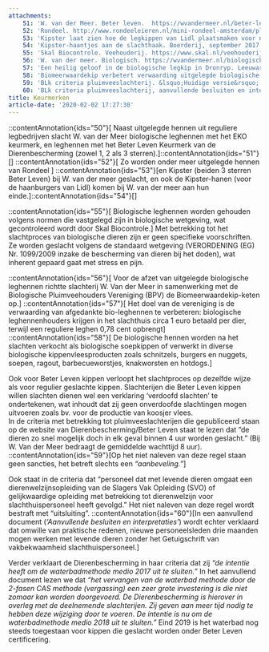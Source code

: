 ```yaml
---
attachments:
    51: 'W. van der Meer. Beter leven.  https://wvandermeer.nl/beter-leven-kenmerk-1-2-of-3-sterren    \n'
    52: 'Rondeel. http://www.rondeeleieren.nl/mini-rondeel-amsterdam/pluimveeslachterij-w-van-der-meer-en-zonen \n'
    53: 'Kipster laat zien hoe de legkippen van Lidl plaatsmaken voor nieuwe. Foodlog, januari 2019. https://www.foodlog.nl/artikel/kipster-laat-zien-hoe-de-legkippen-van-lidl-plaatsmaken-voor-nieuwe/ \n'
    54: 'Kipster-haantjes aan de slachthaak. Boerderij, september 2017. https://www.boerderij.nl/Pluimveehouderij/Nieuws/2017/9/Kipster-haantjes-aan-de-slachthaak-190603E/  \n'
    55: 'Skal Biocontrole. Veehouderij. https://www.skal.nl/veehouderij/    \n'
    56: 'W. van der meer. Biologisch. https://wvandermeer.nl/biologisch/ \n'
    57: 'Een heilig geloof in de biologische legkip in Dronryp. Leeuwarder Courant, januari 2019. https://www.lc.nl/friesland/Een-heilig-geloof-in-de-biologische-legkip-in-Dronryp-24054242.html \n'
    58: 'Biomeerwaardekip verbetert verwaarding uitgelegde biologische leghennen. http://www.ekopuur.nl/biomeerwaardekip/biologische-leghennen\n'
    59: 'BLk criteria pluimveeslachterij. &lsquo;Huidige versie&rsquo; (versie 1.1, dd. 01-06-2016 ); p. 2 en p. 2 voetnoot https://beterleven.dierenbescherming.nl/zakelijk/deelnemers/criteria-en-info/slachterij-pluimvee \n'
    60: 'BLk criteria pluimveeslachterij, aanvullende besluiten en interpretaties - aanvullend op versie 1.1, dd. 01-06-2016; p. 3\nhttps://beterleven.dierenbescherming.nl/fileupload/zakelijk/aanvullendeBesluiten/AanvullendebesluiteninterpretatiesSlachterijPluimvee_1-1D_16102018.pdf \n'
title: Keurmerken
article-date: '2020-02-02 17:27:30'
---
```


::contentAnnotation{ids="50"}[ Naast uitgelegde hennen uit reguliere legbedrijven slacht W. van der Meer biologische leghennen met het EKO keurmerk, en leghennen met het Beter Leven Keurmerk van de Dierenbescherming (zowel 1, 2 als 3 sterren).]::contentAnnotation{ids="51"}[] ::contentAnnotation{ids="52"}[ Zo worden onder meer uitgelegde hennen van Rondeel ] ::contentAnnotation{ids="53"}[en Kipster (beiden 3 sterren Beter Leven) bij W. van der meer geslacht, en ook de Kipster-hanen (voor de haanburgers van Lidl) komen bij W. van der meer aan hun einde.]::contentAnnotation{ids="54"}[]

::contentAnnotation{ids="55"}[ Biologische leghennen worden gehouden volgens normen die vastgelegd zijn in biologische wetgeving, wat gecontroleerd wordt door Skal Biocontrole.] Met betrekking tot het slachtproces van biologische dieren zijn er geen specifieke voorschriften. Ze worden geslacht volgens de standaard wetgeving (VERORDENING (EG) Nr. 1099/2009 inzake de bescherming van dieren bij het doden), wat inherent gepaard gaat met stress en pijn.

::contentAnnotation{ids="56"}[ Voor de afzet van uitgelegde biologische leghennen richtte slachterij W. Van der Meer in samenwerking met de Biologische Pluimveehouders Vereniging (BPV) de Biomeerwaardekip-keten op.] ::contentAnnotation{ids="57"}[ Het doel van de vereniging is de verwaarding van afgedankte bio-leghennen te verbeteren: biologische leghennenhouders krijgen in het slachthuis circa 1 euro betaald per dier, terwijl een reguliere leghen 0,78 cent opbrengt] ::contentAnnotation{ids="58"}[ De biologische hennen worden na het slachten verkocht als biologische soepkippen of verwerkt in diverse biologische kippenvleesproducten zoals schnitzels, burgers en nuggets, soepen, ragout, barbecueworstjes, knakworsten en hotdogs.]

 Ook voor Beter Leven kippen verloopt het slachtproces op dezelfde wijze als voor regulier geslachte kippen. Slachterijen die Beter Leven kippen willen slachten dienen wel een verklaring ‘verdoofd slachten’ te ondertekenen, wat inhoudt dat zij geen onverdoofde slachtingen mogen uitvoeren zoals bv. voor de productie van koosjer vlees.  
 In de criteria met betrekking tot pluimveeslachterijen die gepubliceerd staan op de website van Dierenbescherming/Beter Leven staat te lezen dat ”de dieren zo snel mogelijk doch in elk geval binnen 4 uur worden geslacht.” (Bij W. Van der Meer bedraagt de gemiddelde wachttijd 8 uur). ::contentAnnotation{ids="59"}[Op het niet naleven van deze regel staan geen sancties, het betreft slechts een *“aanbeveling.”*]

Ook staat in de criteria dat “personeel dat met levende dieren omgaat een dierenwelzijnsopleiding van de Slagers Vak Opleiding (SVO) of gelijkwaardige opleiding met betrekking tot dierenwelzijn voor slachthuispersoneel heeft gevolgd.” Het niet naleven van deze regel wordt bestraft met “uitsluiting”. ::contentAnnotation{ids="60"}[In een aanvullend document (*‘Aanvullende besluiten en interpretaties’*) wordt echter verklaard dat omwille van praktische redenen, nieuwe personeelsleden drie maanden mogen werken met levende dieren zonder het Getuigschrift van vakbekwaamheid slachthuispersoneel.]

Verder verklaart de Dierenbescherming in haar criteria dat zij *“de intentie heeft om de waterbadmethode medio 2017 uit te sluiten.”* In het aanvullend document lezen we dat *“het vervangen van de waterbad methode door de 2-fasen CAS methode (vergassing) een zeer grote investering is die niet zomaar kan worden doorgevoerd. De Dierenbescherming is hierover in overleg met de deelnemende slachterijen. Zij geven aan meer tijd nodig te hebben deze wijziging door te voeren. De intentie is nu om de waterbadmethode medio 2018 uit te sluiten.”* Eind 2019 is het waterbad nog steeds toegestaan voor kippen die geslacht worden onder Beter Leven certificering.